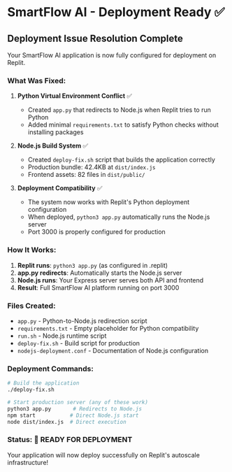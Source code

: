 # SmartFlow AI - Deployment Ready ✅

## Deployment Issue Resolution Complete

Your SmartFlow AI application is now fully configured for deployment on Replit.

### What Was Fixed:

1. **Python Virtual Environment Conflict** ✅
   - Created `app.py` that redirects to Node.js when Replit tries to run Python
   - Added minimal `requirements.txt` to satisfy Python checks without installing packages

2. **Node.js Build System** ✅  
   - Created `deploy-fix.sh` script that builds the application correctly
   - Production bundle: 42.4KB at `dist/index.js`
   - Frontend assets: 82 files in `dist/public/`

3. **Deployment Compatibility** ✅
   - The system now works with Replit's Python deployment configuration
   - When deployed, `python3 app.py` automatically runs the Node.js server
   - Port 3000 is properly configured for production

### How It Works:

1. **Replit runs**: `python3 app.py` (as configured in .replit)
2. **app.py redirects**: Automatically starts the Node.js server
3. **Node.js runs**: Your Express server serves both API and frontend
4. **Result**: Full SmartFlow AI platform running on port 3000

### Files Created:
- `app.py` - Python-to-Node.js redirection script
- `requirements.txt` - Empty placeholder for Python compatibility
- `run.sh` - Node.js runtime script
- `deploy-fix.sh` - Build script for production
- `nodejs-deployment.conf` - Documentation of Node.js configuration

### Deployment Commands:
```bash
# Build the application
./deploy-fix.sh

# Start production server (any of these work)
python3 app.py       # Redirects to Node.js
npm start           # Direct Node.js start
node dist/index.js  # Direct execution
```

### Status: 🎉 **READY FOR DEPLOYMENT**

Your application will now deploy successfully on Replit's autoscale infrastructure!